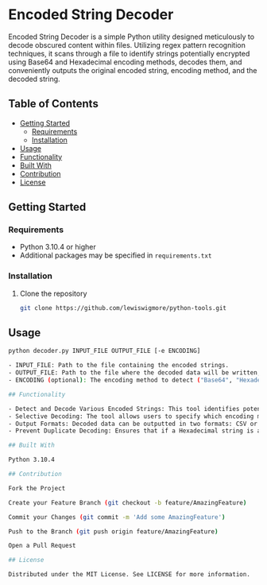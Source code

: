 # Encoded String Decoder

Encoded String Decoder is a simple Python utility designed meticulously to decode obscured content within files. Utilizing regex pattern recognition techniques, it scans through a file to identify strings potentially encrypted using Base64 and Hexadecimal encoding methods, decodes them, and conveniently outputs the original encoded string, encoding method, and the decoded string.

## Table of Contents

- [Getting Started](#getting-started)
  - [Requirements](#requirements)
  - [Installation](#installation)
- [Usage](#usage)
- [Functionality](#functionality)
- [Built With](#built-with)
- [Contribution](#contribution)
- [License](#license)

## Getting Started

### Requirements

- Python 3.10.4 or higher
- Additional packages may be specified in `requirements.txt`

### Installation

1. Clone the repository
   ```sh
   git clone https://github.com/lewiswigmore/python-tools.git

## Usage
   ```sh
  python decoder.py INPUT_FILE OUTPUT_FILE [-e ENCODING]

- INPUT_FILE: Path to the file containing the encoded strings.
- OUTPUT_FILE: Path to the file where the decoded data will be written, with a valid extension (.csv or .json).
- ENCODING (optional): The encoding method to detect ("Base64", "Hexadecimal", or "URL Encoding"). If omitted, all encoding methods are used.

## Functionality

- Detect and Decode Various Encoded Strings: This tool identifies potential Base64, Hexadecimal, and URL-encoded strings using regular expressions and decodes them, considering validation to ensure accurate decoding.
- Selective Decoding: The tool allows users to specify which encoding method should be used, providing the flexibility to focus on specific types of encoded strings.
- Output Formats: Decoded data can be outputted in two formats: CSV or JSON, giving users the option to work with the data in different contexts.
- Prevent Duplicate Decoding: Ensures that if a Hexadecimal string is also valid Base64, it\'s not decoded twice.

## Built With

Python 3.10.4

## Contribution

Fork the Project

Create your Feature Branch (git checkout -b feature/AmazingFeature)

Commit your Changes (git commit -m 'Add some AmazingFeature')

Push to the Branch (git push origin feature/AmazingFeature)

Open a Pull Request

## License

Distributed under the MIT License. See LICENSE for more information.


